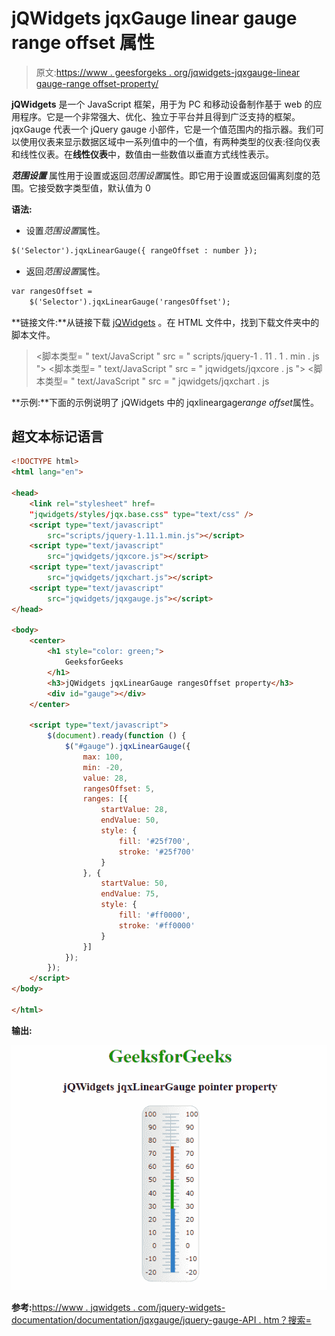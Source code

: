# jQWidgets jqxGauge linear gauge range offset 属性

> 原文:[https://www . geesforgeks . org/jqwidgets-jqxgauge-linear gauge-range offset-property/](https://www.geeksforgeeks.org/jqwidgets-jqxgauge-lineargauge-rangeoffset-property/)

**jQWidgets** 是一个 JavaScript 框架，用于为 PC 和移动设备制作基于 web 的应用程序。它是一个非常强大、优化、独立于平台并且得到广泛支持的框架。jqxGauge 代表一个 jQuery gauge 小部件，它是一个值范围内的指示器。我们可以使用仪表来显示数据区域中一系列值中的一个值，有两种类型的仪表:径向仪表和线性仪表。在**线性仪表**中，数值由一些数值以垂直方式线性表示。

***范围设置*** 属性用于设置或返回*范围设置*属性。即它用于设置或返回偏离刻度的范围。它接受数字类型值，默认值为 0

**语法:**

*   设置*范围设置*属性。

```html
$('Selector').jqxLinearGauge({ rangeOffset : number });
```

*   返回*范围设置*属性。

```html
var rangesOffset =
    $('Selector').jqxLinearGauge('rangesOffset');
```

**链接文件:**从链接下载 [jQWidgets](https://www.jqwidgets.com/download/) 。在 HTML 文件中，找到下载文件夹中的脚本文件。

> <link rel="”stylesheet”" href="”jqwidgets/styles/jqx.base.css”" type="”text/css”">
> <脚本类型= " text/JavaScript " src = " scripts/jquery-1 . 11 . 1 . min . js "></脚本类型>
> <脚本类型= " text/JavaScript " src = " jqwidgets/jqxcore . js "></脚本类型>
> <脚本类型= " text/JavaScript " src = " jqwidgets/jqxchart . js

**示例:**下面的示例说明了 jQWidgets 中的 jqxlineargage*range offset*属性。

## 超文本标记语言

```html
<!DOCTYPE html>
<html lang="en">

<head>
    <link rel="stylesheet" href=
    "jqwidgets/styles/jqx.base.css" type="text/css" />
    <script type="text/javascript" 
        src="scripts/jquery-1.11.1.min.js"></script>
    <script type="text/javascript" 
        src="jqwidgets/jqxcore.js"></script>
    <script type="text/javascript" 
        src="jqwidgets/jqxchart.js"></script>
    <script type="text/javascript" 
        src="jqwidgets/jqxgauge.js"></script>
</head>

<body>
    <center>
        <h1 style="color: green;">
            GeeksforGeeks
        </h1>
        <h3>jQWidgets jqxLinearGauge rangesOffset property</h3>
        <div id="gauge"></div>
    </center>

    <script type="text/javascript">
        $(document).ready(function () {
            $("#gauge").jqxLinearGauge({
                max: 100,
                min: -20,
                value: 28,
                rangesOffset: 5,
                ranges: [{
                    startValue: 28,
                    endValue: 50,
                    style: {
                        fill: '#25f700',
                        stroke: '#25f700'
                    }
                }, {
                    startValue: 50,
                    endValue: 75,
                    style: {
                        fill: '#ff0000',
                        stroke: '#ff0000'
                    }
                }]
            });
        });
    </script>
</body>

</html>
```

**输出:**

![](img/ca5c757201c936165993f6b44b36c3ca.png)

**参考:**[https://www . jqwidgets . com/jquery-widgets-documentation/documentation/jqxgauge/jquery-gauge-API . htm？搜索=](https://www.jqwidgets.com/jquery-widgets-documentation/documentation/jqxgauge/jquery-gauge-api.htm?search=)